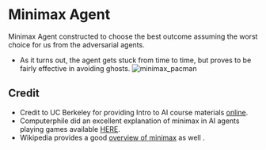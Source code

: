 # Minimax Agent
Minimax Agent constructed to choose the best outcome assuming the worst choice for us from the adversarial agents.

- As it turns out, the agent gets stuck from time to time, but proves to be fairly effective in avoiding ghosts.
![minimax_pacman](https://user-images.githubusercontent.com/17188013/29246339-81b0454c-7fab-11e7-8e8d-7f506afebd08.gif)

## Credit
- Credit to UC Berkeley for providing Intro to AI course materials [online](http://ai.berkeley.edu).
- Computerphile did an excellent explanation of minimax in AI agents playing games available [HERE](https://youtu.be/5oXyibEgJr0?t=5m40s).
- Wikipedia provides a good [overview of minimax](https://en.wikipedia.org/wiki/Minimax) as well .
